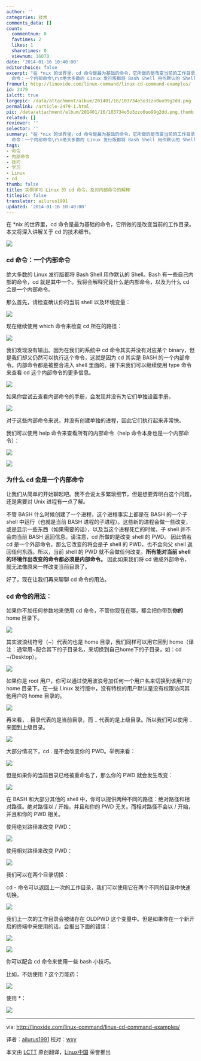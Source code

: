 ```yaml
---
author: ''
categories: 技术
comments_data: []
count:
  commentnum: 0
  favtimes: 2
  likes: 1
  sharetimes: 0
  viewnum: 16070
date: '2014-01-16 10:40:00'
editorchoice: false
excerpt: "在 *nix 的世界里，cd 命令是最为基础的命令，它所做的是改变当前的工作目录。 本文将深入讲解关于 cd 的技术细节。\r\n\r\ncd
  命令：一个内部命令\r\n绝大多数的 Linux 发行版都将 Bash Shell 用作默认的 Shell。Bash 有一些 ..."
fromurl: http://linoxide.com/linux-command/linux-cd-command-examples/
id: 2479
islctt: true
largepic: /data/attachment/album/201401/16/103734o5o3zzo0uo99g2dd.png
permalink: /article-2479-1.html
pic: /data/attachment/album/201401/16/103734o5o3zzo0uo99g2dd.png.thumb.jpg
related: []
reviewer: ''
selector: ''
summary: "在 *nix 的世界里，cd 命令是最为基础的命令，它所做的是改变当前的工作目录。 本文将深入讲解关于 cd 的技术细节。\r\n\r\ncd
  命令：一个内部命令\r\n绝大多数的 Linux 发行版都将 Bash Shell 用作默认的 Shell。Bash 有一些 ..."
tags:
- 命令
- 内部命令
- 技巧
- 学习
- Linux
- cd
thumb: false
title: 实例学习 Linux 的 cd 命令，及对内部命令的解释
titlepic: false
translator: ailurus1991
updated: '2014-01-16 10:40:00'
---
```


在 \*nix 的世界里，cd 命令是最为基础的命令，它所做的是改变当前的工作目录。 本文将深入讲解关于 cd 的技术细节。


![](/data/attachment/album/201401/16/103734o5o3zzo0uo99g2dd.png)


### cd 命令：一个内部命令


绝大多数的 Linux 发行版都将 Bash Shell 用作默认的 Shell。Bash 有一些自己内部的命令，cd 就是其中一个。我将会解释究竟什么是内部命令，以及为什么 cd 会是一个内部命令。


那么首先，请检查确认你的当前 shell 以及环境变量：


![](/data/attachment/album/201401/16/103800b70k4z2zbkyb8ooj.png)


现在继续使用 which 命令来检查 cd 所在的路径：


![](/data/attachment/album/201401/16/103801byt471ff4p1b0fff.png)


我们发现没有输出。因为在我们的系统中 cd 命令其实并没有对应某个 binary，但是我们却又仍然可以执行这个命令，这就是因为 cd 其实是 BASH 的一个内部命令。内部命令都是被整合进入 shell 里面的。接下来我们可以继续使用 type 命令来查看 cd 这个内部命令的更多信息。


![](/data/attachment/album/201401/16/103801adm144kommdd7d1a.png)


如果你尝试去查看内部命令的手册，会发现并没有为它们单独设置手册。


![](/data/attachment/album/201401/16/103802q996q2f89lz6l9c4.png)


对于这些内部命令来说，并没有创建单独的进程，因此它们执行起来非常快。


我们可以使用 help 命令来查看所有的内部命令（help 命令本身也是一个内部命令）：


![](/data/attachment/album/201401/16/1038044744m74e4uq419tq.png)


![](/data/attachment/album/201401/16/103805zqmeortmcbqb9cqc.png)


### 为什么 cd 会是一个内部命令


让我们从简单的开始聊起吧。我不会说太多繁琐细节，但是想要弄明白这个问题，还是需要对 Unix 进程有一点了解。


不管 BASH 什么时候创建了一个进程，这个进程事实上都是在 BASH 的一个子 shell 中运行（也就是当前 BASH 进程的子进程）。这些新的进程会做一些改变，或是显示一些东西（如果需要的话），以及当这个进程死亡的时候，子 shell 并不会向当前 BASH 返回信息。请注意，cd 所做的是改变 shell 的 PWD。 因此倘若 cd 是一个外部命令，那么它改变的将会是子 shell 的 PWD，也不会向父 shell 返回任何东西。所以，当前 shell 的 PWD 就不会做任何改变。**所有能对当前 shell的环境作出改变的命令都必须是内部命令。** 因此如果我们将 cd 做成外部命令，就无法像原来一样改变当前目录了。


好了，现在让我们再来聊聊 cd 命令的用法。


### cd 命令的用法：


如果你不加任何参数地来使用 cd 命令，不管你现在在哪，都会把你带到**你的** home 目录下。


![](/data/attachment/album/201401/16/103806req5xrrmpomz6rfg.png)


其实波浪线符号（~）代表的也是 home 目录，我们同样可以用它回到 home（译注：通常用~配合其下的子目录名，来切换到自己home下的子目录，如：cd ~/Desktop）。


![](/data/attachment/album/201401/16/103807dnc9f25qdmdtzqcc.png)


如果你是 root 用户，你可以通过使用波浪号加任何一个用户名来切换到该用户的 home 目录下。在一些 Linux 发行版中，没有特权的用户默认是没有权限访问其他用户的 home 目录的。


![](/data/attachment/album/201401/16/103808j3qqxrew0een0qfy.png)


再来看，. 目录代表的是当前目录，而 .. 代表的是上级目录。所以我们可以使用 .. 来回到上级目录。


![](/data/attachment/album/201401/16/1038103bkk53llgwhdwx9l.png)


大部分情况下，cd . 是不会改变你的 PWD。举例来看：


![](/data/attachment/album/201401/16/103810hlhhph2l3i1hypd5.png)


但是如果你的当前目录已经被重命名了，那么你的 PWD 就会发生改变：


![](/data/attachment/album/201401/16/1038125r6irjkfb5lrsi4e.png)


在 BASH 和大部分其他的 shell 中，你可以提供两种不同的路径：绝对路径和相对路径。绝对路径以 / 开始，并且和你的 PWD 无关。而相对路径不会以 / 开始，并且和你的 PWD 相关。


使用绝对路径来改变 PWD：


![](/data/attachment/album/201401/16/103813rbbw844y0e4yq7lh.png)


使用相对路径来改变 PWD：


![](/data/attachment/album/201401/16/103814s7lp49090jj88nx4.png)


我们可以在两个目录切换：


cd - 命令可以返回上一次的工作目录，我们可以使用它在两个不同的目录中快速切换。


![](/data/attachment/album/201401/16/103816vvgcjccggontjzjt.png)


我们上一次的工作目录会被储存在 OLDPWD 这个变量中。但是如果你在一个新开启的终端中来使用的话，会报出下面的错误：


![](/data/attachment/album/201401/16/103817dtxd39nd5xsio0tx.png)


![](/data/attachment/album/201401/16/103817dtxd39nd5xsio0tx.png)


你可以配合 cd 命令来使用一些 bash 小技巧。


比如，不妨使用 *?* 这个万能药：


![](/data/attachment/album/201401/16/103818riiysbpb4nyp0b9y.png)


使用 \*：


![](/data/attachment/album/201401/16/103819a4a4js33ys44q4wz.png)




---


via: <http://linoxide.com/linux-command/linux-cd-command-examples/>


译者：[ailurus1991](https://github.com/ailurus1991) 校对：[wxy](https://github.com/wxy)


本文由 [LCTT](https://github.com/LCTT/TranslateProject) 原创翻译，[Linux中国](http://linux.cn/) 荣誉推出